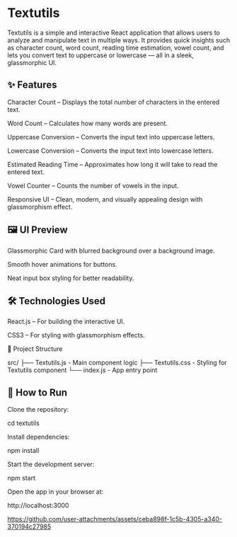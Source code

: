# Textutils

Textutils is a simple and interactive React application that allows users to analyze and manipulate text in multiple ways.
It provides quick insights such as character count, word count, reading time estimation, vowel count, and lets you convert text to uppercase or lowercase — all in a sleek, glassmorphic UI.

## ✨ Features

Character Count – Displays the total number of characters in the entered text.

Word Count – Calculates how many words are present.

Uppercase Conversion – Converts the input text into uppercase letters.

Lowercase Conversion – Converts the input text into lowercase letters.

Estimated Reading Time – Approximates how long it will take to read the entered text.

Vowel Counter – Counts the number of vowels in the input.

Responsive UI – Clean, modern, and visually appealing design with glassmorphism effect.

## 🖼 UI Preview

Glassmorphic Card with blurred background over a background image.

Smooth hover animations for buttons.

Neat input box styling for better readability.

## 🛠 Technologies Used

React.js – For building the interactive UI.

CSS3 – For styling with glassmorphism effects.

📂 Project Structure

src/
 ├── Textutils.js       - Main component logic
 ├── Textutils.css      - Styling for Textutils component
 └── index.js           - App entry point


## 🚀 How to Run

Clone the repository:


cd textutils


Install dependencies:

npm install


Start the development server:

npm start


Open the app in your browser at:

http://localhost:3000


https://github.com/user-attachments/assets/ceba898f-1c5b-4305-a340-370194c27985





